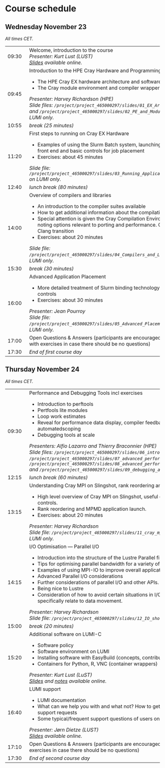 # Course schedule

## Wednesday November 23

<em>All times CET.</em>

<table style="text-align: left;">
<tbody>
<tr>
    <td>09:30&nbsp;&nbsp;</td>
    <td>Welcome, introduction to the course <br>
    <em>Presenter: Kurt Lust (LUST)</em><br>
    <em><a href="../files/LUMI-PEAPQ-intro-20221124.pdf">Slides</a> available online.</em>
    </td>
</tr>
<tr>
    <td>09:45</td>
    <td>Introduction to the HPE Cray Hardware and Programming Environment
    <ul>
        <li>The HPE Cray EX hardware architecture and software stack</lo>
        <li>The Cray module environment and compiler wrapper scripts</li>
    </ul>
    <em>Presenter: Harvey Richardson (HPE)</em><br>
    <em>Slide files: <code>/project/project_465000297/slides/01_EX_Architecture.pdf</code> and <code>/project/project_465000297/slides/02_PE_and_Modules.pdf</code> on LUMI only.</em>
    </td>
</tr>
<tr>
    <td>10:55</td>
    <td><em>break (25 minutes)</em>
    </td>
</tr>
<tr>
    <td>11:20</td>
    <td>First steps to running on Cray EX Hardware
    <ul>
        <li>Examples of using the Slurm Batch system, launching jobs on the front end and basic controls for job placement</li>
        <li>Exercises: about 45 minutes</li>
    </ul>
    <em>Slide file: <code>/project/project_465000297/slides/03_Running_Applications_Slurm.pdf</code> on LUMI only.</em>
    </td>
</tr>
<tr>
    <td>12:40</td>
    <td><em>lunch break (80 minutes)</em>
    </td>
</tr>
<tr>
    <td>14:00</td>
    <td>Overview of compilers and libraries
    <ul>
        <li>An introduction to the compiler suites available</li>
        <li>How to get additional information about the compilation process</li>
        <li>Special attention is given the Cray Compilation Environment (CCE) noting options relevant to porting and performance. CCE classic to Clang transition</li>
        <li>Exercises: about 20 minutes</li>
    </ul>
    <em>Slide file: <code>/project/project_465000297/slides/04_Compilers_and_Libraries.pdf</code> on LUMI only.</em>
    </td>
</tr>
<tr>
    <td>15:30</td>
    <td><em>break (30 minutes)</em></td>
</tr>
<tr>
    <td>16:00</td>
    <td>Advanced Application Placement
    <ul>
        <li>More detailed treatment of Slurm binding technology and OpenMP controls</li>
        <li>Exercises: about 30 minutes</li>
    </ul>
    <em>Presenter: Jean Pourroy</em><br>
    <em>Slide file: <code>/project/project_465000297/slides/05_Advanced_Placement.pdf</code> on LUMI only.</em>
    </td>
</tr>
<tr>
    <td>17:00</td>
    <td>Open Questions &amp; Answers (participants are encouraged to continue with exercises in case there should be no questions)
    </td>
</tr>
<tr>
    <td>17:30</td>
    <td><em>End of first course day</em></td>
</tr>
</tbody>
</table>

## Thursday November 24

<em>All times CET.</em>

<table style="text-align: left;">
<tbody>
<tr>
    <td>09:30&nbsp;&nbsp;</td>
    <td>Performance and Debugging Tools incl exercises<br>
    <ul>
        <li>Introduction to perftools</li>
        <li>Pertfools lite modules</li>
        <li>Loop work estimates</li>
        <li>Reveal for performance data display, compiler feedback and automatedscoping</li>
        <li>Debugging tools at scale</li>
    </ul>
    <em>Presenters: Alfio Lazarro and Thierry Braconnier (HPE)</em><br>
    <em>Slide files: <code>/project/project_465000297/slides/06_introduction_to_perftools.pdf</code>,
    <code>/project/project_465000297/slides/07_advanced_performance_analysis_part1.pdf</code>,
    <code>/project/project_465000297/slides/08_advanced_performance_analysis_part2.pdf</code>
    and <code>/project/project_465000297/slides/09_debugging_at_scale.pdf</code> on LUMI only.</em>
    </td>
</tr>
<tr>
    <td>12:15</td>
    <td><em>lunch break (60 minutes)</em></td>
</tr>
<tr>
    <td>13:15</td>
    <td>Understanding Cray MPI on Slingshot, rank reordering and MPMD launch
    <ul>
        <li>High level overview of Cray MPI on Slingshot, useful environment variable controls.</li>
        <li>Rank reordering and MPMD application launch.</li>
        <li>Exercises: about 20 minutes</li>
    </ul>
    <em>Presenter: Harvey Richardson</em><br>
    <em>Slide file: <code>/project/project_465000297/slides/11_cray_mpi_MPMD_short.pdf</code> on LUMI only.</em>
    </td>
</tr>
<tr>
    <td>14:15</td>
    <td>I/O Optimisation — Parallel I/O
    <ul>
        <li>Introduction into the structure of the Lustre Parallel file system</li>
        <li>Tips for optimising parallel bandwidth for a variety of parallel I/O schemes</li>
        <li>Examples of using MPI-IO to improve overall application performance.</li>
        <li>Advanced Parallel I/O considerations</li>
        <li>Further considerations of parallel I/O and other APIs.</li>
        <li>Being nice to Lustre</li>
        <li>Consideration of how to avoid certain situations in I/O usage that don’t specifically relate to data movement.</li>
    </ul>
    <em>Presenter: Harvey Richardson</em><br>
    <em>Slide file: <code>/project/project_465000297/slides/12_IO_short_LUMI.pdf</code> on LUMI only.</em>
    </td>
</tr>
<tr>
    <td>15:00</td>
    <td><em>break (20 minutes)</em></td>
</tr>
<tr>
    <td>15:20</td>
    <td>Additional software on LUMI-C
    <ul>
        <li>Software policy</li>
        <li>Software environment on LUMI</li>
        <li>Installing software with EasyBuild (concepts, contributed recipes)</li>
        <li>Containers for Python, R, VNC (container wrappers)</li>
    </ul>
    <em>Presenter: Kurt Lust (LuST)</em><br>
    <em><a href="../files/LUMI-PEAPQ-software-20221124.pdf">Slides</a> and <a href="../software_stacks/">notes</a> available online.</em>
    </td>
</tr>
<tr>
    <td>16:40</td>
    <td>LUMI support 
    <ul>
        <li>LUMI documentation</li>
        <li>What can we help you with and what not? How to get help, how to write good support requests</li>
        <li>Some typical/frequent support questions of users on LUMI-C?</li>
    </ul>
    <em>Presenter: Jørn Dietze (LUST)</em><br>
    <em><a href="../files/LUMI-PEAPQ-support-20221124.pdf">Slides</a> available online.</em>
    </td>
</tr>
<tr>
    <td>17:10</td>
    <td>Open Questions &amp; Answers 
    (participants are encouraged to continue with exercises in case there should be no questions)
    </td>
</tr>
<tr>
    <td>17:30</td>
    <td><em>End of second course day</em></td></tr>
</tbody>
</table>

